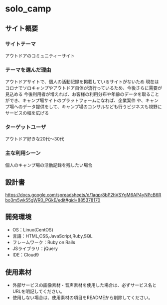 # solo_camp

## サイト概要
### サイトテーマ
アウトドアのコミュニティーサイト

### テーマを選んだ理由
アウトドアサイトで、個人の活動記録を掲載しているサイトがないため
現在はコロナでソロキャンプやアウトドア自体が流行っているため、今後さらに需要が見込める
今後利用者が増えれば、お客様の利用分布や年齢のデータを取ることができ、キャンプ場サイトのプラットフォームになれば、企業案件
や、キャンプ場へのデータ提供をして、キャンプ場のコンサルなども行うビジネスも視野にサービスの幅を広げる
### ターゲットユーザ
アウトドア好きな20代〜30代

### 主な利用シーン
個人のキャンプ場の活動記録を残したい場合

## 設計書
https://docs.google.com/spreadsheets/d/1aqpr8bP2hVSYgM6AP4yNPcB6Rbo3m5wk55gWR0_PGkE/edit#gid=885378170

## 開発環境
- OS：Linux(CentOS)
- 言語：HTML,CSS,JavaScript,Ruby,SQL
- フレームワーク：Ruby on Rails
- JSライブラリ：jQuery
- IDE：Cloud9

## 使用素材
- 外部サービスの画像素材・音声素材を使用した場合は、必ずサービス名とURLを明記してください。
- 使用しない場合は、使用素材の項目をREADMEから削除してください。